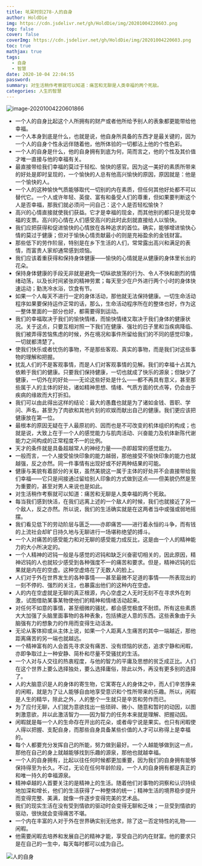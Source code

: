 ```yaml
---
title: 吼呆时刻278-人的自身
author: HoldDie
img: https://cdn.jsdelivr.net/gh/HoldDie/img/20201004220603.png
top: false
cover: false
coverImg: https://cdn.jsdelivr.net/gh/HoldDie/img/20201004220603.png
toc: true
mathjax: true
tags:
  - 自身
  - 智慧
date: 2020-10-04 22:04:55
password:
summary: 对生活稍作考察就可以知道：痛苦和无聊是人类幸福的两个死敌。
categories: 人生的智慧
---
```


![image-20201004220601866](https://cdn.jsdelivr.net/gh/HoldDie/img/20201004220603.png)

- 一个人的自身比起这个人所拥有的财产或者他所给予别人的表象都更能带给他幸福。
- 一个人本身到底是什么，也就是说，他自身所具备的东西才是最关键的，因为一个人的自身个性永远伴随着他，他所体验的一切都沾上他的个性色彩。
- 一个人的自身是什么，他的自身拥有到底为何，简而言之，他的个性及其价值才唯一直接与他的幸福有关。
- 最直接带给我们幸福的莫过于轻松、愉快的感官。因为这一美好的素质所带来的好处是即时呈现的，一个愉快的人总有他高兴愉快的原因，原因就是：他是一个愉快的人。
- 一个人的这种愉快气质能够取代一切别的内在素质，但任何其他好处都不可以替代它。一个人或许年轻、英俊、富有和备受人们的尊重，但如果要判断这个人是否幸福，那我们就必须问一问自己：这个人是否轻松愉快？
- 高兴的心情直接就使我们获益。它才是幸福的现金，而其他别的都只是兑现幸福的支票。高兴的心情在人们感受高兴的此时此刻就直接给人以愉快。
- 我们应把获得和促进愉快的心情放在各种追求的首位。确实，能够增进愉快心情的莫过于健康；但对于愉快心情贡献最小的则是充裕盈余的金钱财富。
- 那些低下的劳作阶层，特别是在乡下生活的人们，常常露出高兴和满足的表情，而富贵人家却通常感到烦恼。
- 我们应该着重获得和保持身体健康——愉快的心情就是从健康的身体里长出的花朵。
- 保持身体健康的手段无非就是避免一切纵欲放荡的行为、令人不快和剧烈的情绪动荡，以及长时间紧张的精神劳累；每天至少在户外进行两个小时的身体快速运动；勤洗冷水浴，饮食有节。
- 如果一个人每天不进行一定的身体活动，那他就无法保持健康。一切生命活动程序如果要保持运作正常的话，那么，生命活动程序所在的整体也好，作为这一整体里面的一部分也好，都需要得到运动。
- 我们的幸福取决于我们的愉快情绪，而愉快情绪又取决于我们身体的健康状况。关于这点，只要互相对照一下我们在健康、强壮的日子里和当疾病降临、我们被弄得苦恼焦虑的时候，外在境况和事件所留给我们的不同的感觉印象，一切就都清楚了。
- 使我们快乐或者忧伤的事物，不是那些客观、真实的事物，而是我们对这些事物的理解和把握。
- 扰乱人们的不是客观事情，而是人们对客观事情的见解。我们的幸福十占其九依赖于我们的健康。只要我们保持健康，一切也就成了快乐的源泉；但缺少了健康，一切外在的好处——无论这些好处是什么——都不再具有意义，甚至那些属于人的主体的好处，诸如精神思想、情绪、气质方面的优点等，仍会由于疾病的缘故而大打折扣。
- 我们可以由此得出这样的结论：最大的愚蠢也就是为了诸如金钱、晋职、学问、声名，甚至为了肉欲和其他片刻的欢娱而献出自己的健康。我们更应该把健康放在第一位。
- 最根本的原因无疑在于人最原初的、因而也是不可改变的机体组织的构成；也就是说，大致上在于一个人的感觉能力与肌肉活动、兴奋能力及机体新陈代谢能力之间构成的正常程度不一的比例。
- 天才的条件就是具备超越常人的神经力量——亦即超常的感觉能力。
- 一般而言，一个人接受愉快印象的能力越弱，那他接受不愉快印象的能力也就越强，反之亦然。同一件事情有出现好或不好两种结果的可能。
- 健康与美貌有着部分的关联，虽然美貌这一属于主体的好处并不会直接带给我们幸福——它只是间接通过留给别人印象的方式做到这点——但美貌仍然是至为重要的，甚至对男人来说也是如此。
- 对生活稍作考察就可以知道：痛苦和无聊是人类幸福的两个死敌。
- 每当我们感到快活，在我们远离上述的一个敌人的时候，我们也就接近了另一个敌人，反之亦然。所以说，我们的生活确实就是在这两者当中或强或弱地摇摆。
- 我们看见低下的劳动阶层与匮乏——亦即痛苦——进行着永恒的斗争，而有钱的上流社会却旷日持久地与无聊进行一场堪称绝望的搏斗。
- 一个人对痛苦的感受能力和对无聊的感受能力成反比，这是由一个人的精神能力的大小所决定的。
- 一个人精神的迟钝一般是与感觉的迟钝和缺乏兴奋密切相关的，因此原因，精神迟钝的人也就较少感受到各种强度不一的痛苦和要求。但是，精神迟钝的后果就是内在的空虚。这种空虚烙在了无数人的脸上。
- 人们对于外在世界发生的各种事情——甚至最微不足道的事情——所表现出的一刻不停的、强烈的关注，也暴露出他们的这种内在空虚。
- 人的内在空虚就是无聊的真正根源，内心空虚之人无时无刻不在寻求外在刺激，试图借助某事某物使他们的精神和情绪活动起来。
- 对任何不如意的事情，甚至细微的骚扰，都会感觉极度不耐烦。所有这些素质大大加强了头脑里面事物的各种表象，包括拂逆人意的东西。这些表象由于头脑强有力的想象力的作用而变得生动活泼。
- 无论从客体抑或从主体上说，如果一个人距离人生痛苦的其中一端越近，那他距离痛苦的另一端也就越远。
- 一个精神富有的人会首先寻求没有痛苦、没有烦恼的状态，追求宁静和闲暇，亦即争取过上一种安静、简朴和尽量不受骚扰的生活。
- 一个人对与人交往的热衷程度，与他的智力的平庸及思想的贫乏成正比。人们在这个世界上要么选择独处，要么选择庸俗，除此以外，再没有更多别的选择了。
- 人的大脑意识是人的身体的寄生物，它寓寄在人的身体之中，而人们辛苦挣来的闲暇，就是为了让人能够自由地享受意识和个性所带来的乐趣。所以，闲暇是人生的精华，除此之外，人的整个一生就只是辛苦和劳作而已。
- 为了应付无聊，人们就为意欲找出一些琐碎、微小、随意和暂时的动因，以图刺激意欲，并以此激活智力——因为智力的任务本来就是理解、把握动因。
- 闲暇就是每一个人的生命存在开出的花朵，或者毋宁说是果实。也只有闲暇使人得以把握、支配自身，而那些自身具备某些价值的人才可以称得上是幸福的。
- 每个人都要充分发挥自己的所能，努力做到最好。一个人越能够做到这一点，那他在自己的身上就越能够找到乐趣的源泉，那他也就越幸福。
- 一个人的自身拥有，比起以往任何时候都更加重要，因为我们的自身拥有能够保持得至为长久。不过，无论在任何年龄阶段，一个人的自身拥有都是真正的和唯一持久的幸福源泉。
- 精神卓越的人首要关注的是精神上的生活。随着他们对事物的洞察和认识持续地加深和增长，他们的生活获得了一种整体的统一；精神生活的境界稳步提升而变得完整、美满，就像一件逐步变得完美的艺术品。
- 我们的现实生活在没有受到情欲的驱动时会变得无聊和乏味；一旦受到情欲的驱动，很快就会变得痛苦不堪。
- 一个内在丰富的人对于外在世界确实别无他求，除了这一否定特性的礼物——闲暇。
- 他需要闲暇去培养和发展自己的精神才能，享受自己的内在财富。他的要求只是在自己的一生中，每天每时都可以成为自己。

![人的自身](https://cdn.jsdelivr.net/gh/HoldDie/img/20201004221305.png)